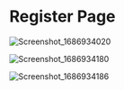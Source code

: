 # Register Page 

![Screenshot_1686934020](https://github.com/sumeyye-sahin/Register/assets/58478124/695aefec-4882-43c1-91a2-3c7438147cb8)

![Screenshot_1686934180](https://github.com/sumeyye-sahin/Register/assets/58478124/74e19d4c-0df4-47dd-9916-3bc9c71ca5de)

![Screenshot_1686934186](https://github.com/sumeyye-sahin/Register/assets/58478124/0595a072-4919-41f1-888b-b307b56d1e2e)
